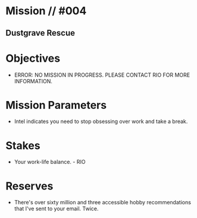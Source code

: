 # Mission // #004
## Dustgrave Rescue

# Objectives
- ERROR: NO MISSION IN PROGRESS. PLEASE CONTACT RIO FOR MORE INFORMATION.

# Mission Parameters
- Intel indicates you need to stop obsessing over work and take a break.

# Stakes
- Your work-life balance. - RIO

# Reserves
- There's over sixty million and three accessible hobby recommendations that I've sent to your email. Twice.
